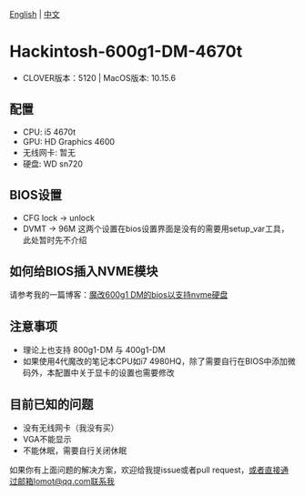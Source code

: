 [中文]:https://github.com/LomotHo/Hackintosh-600g1-DM-4670t/blob/master/README-zh.md
[English]:https://github.com/LomotHo/Hackintosh-600g1-DM-4670t/blob/master/README.md

[English] | [中文]

# Hackintosh-600g1-DM-4670t

 - CLOVER版本：5120 | MacOS版本: 10.15.6

## 配置

 - CPU: i5 4670t
 - GPU: HD Graphics 4600
 - 无线网卡: 暂无
 - 硬盘: WD sn720

## BIOS设置

 - CFG lock -> unlock
 - DVMT -> 96M
这两个设置在bios设置界面是没有的需要用setup_var工具，此处暂时先不介绍

## 如何给BIOS插入NVME模块

请参考我的一篇博客：[魔改600g1 DM的bios以支持nvme硬盘](https://zhuanlan.zhihu.com/p/163219746)

## 注意事项
 - 理论上也支持 800g1-DM 与 400g1-DM
 - 如果使用4代魔改的笔记本CPU如i7 4980HQ，除了需要自行在BIOS中添加微码外，本配置中关于显卡的设置也需要修改

## 目前已知的问题

 - 没有无线网卡（我没有买）
 - VGA不能显示
 - 不能休眠，需要自行关闭休眠

如果你有上面问题的解决方案，欢迎给我提issue或者pull request，或者直接通过邮箱lomot@qq.com联系我
